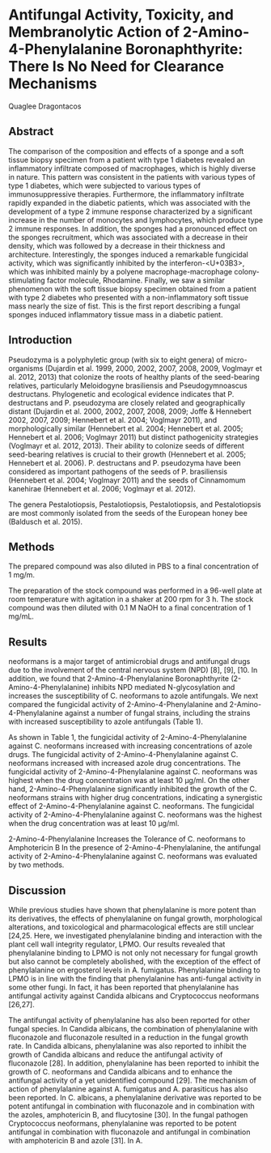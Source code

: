 # Antifungal Activity, Toxicity, and Membranolytic Action of 2-Amino-4-Phenylalanine Boronaphthyrite: There Is No Need for Clearance Mechanisms
Quaglee Dragontacos


## Abstract
The comparison of the composition and effects of a sponge and a soft tissue biopsy specimen from a patient with type 1 diabetes revealed an inflammatory infiltrate composed of macrophages, which is highly diverse in nature. This pattern was consistent in the patients with various types of type 1 diabetes, which were subjected to various types of immunosuppressive therapies. Furthermore, the inflammatory infiltrate rapidly expanded in the diabetic patients, which was associated with the development of a type 2 immune response characterized by a significant increase in the number of monocytes and lymphocytes, which produce type 2 immune responses. In addition, the sponges had a pronounced effect on the sponges recruitment, which was associated with a decrease in their density, which was followed by a decrease in their thickness and architecture. Interestingly, the sponges induced a remarkable fungicidal activity, which was significantly inhibited by the interferon-<U+03B3>, which was inhibited mainly by a polyene macrophage-macrophage colony-stimulating factor molecule, Rhodamine. Finally, we saw a similar phenomenon with the soft tissue biopsy specimen obtained from a patient with type 2 diabetes who presented with a non-inflammatory soft tissue mass nearly the size of fist. This is the first report describing a fungal sponges induced inflammatory tissue mass in a diabetic patient.


## Introduction
Pseudozyma is a polyphyletic group (with six to eight genera) of micro-organisms (Dujardin et al. 1999, 2000, 2002, 2007, 2008, 2009, Voglmayr et al. 2012, 2013) that colonize the roots of healthy plants of the seed-bearing relatives, particularly Meloidogyne brasiliensis and Pseudogymnoascus destructans. Phylogenetic and ecological evidence indicates that P. destructans and P. pseudozyma are closely related and geographically distant (Dujardin et al. 2000, 2002, 2007, 2008, 2009; Joffe & Hennebert 2002, 2007, 2009; Hennebert et al. 2004; Voglmayr 2011), and morphologically similar (Hennebert et al. 2004; Hennebert et al. 2005; Hennebert et al. 2006; Voglmayr 2011) but distinct pathogenicity strategies (Voglmayr et al. 2012, 2013). Their ability to colonize seeds of different seed-bearing relatives is crucial to their growth (Hennebert et al. 2005; Hennebert et al. 2006). P. destructans and P. pseudozyma have been considered as important pathogens of the seeds of P. brasiliensis (Hennebert et al. 2004; Voglmayr 2011) and the seeds of Cinnamomum kanehirae (Hennebert et al. 2006; Voglmayr et al. 2012).

The genera Pestalotiopsis, Pestalotiopsis, Pestalotiopsis, and Pestalotiopsis are most commonly isolated from the seeds of the European honey bee (Baldusch et al. 2015).


## Methods
The prepared compound was also diluted in PBS to a final concentration of 1 mg/m.

The preparation of the stock compound was performed in a 96-well plate at room temperature with agitation in a shaker at 200 rpm for 3 h. The stock compound was then diluted with 0.1 M NaOH to a final concentration of 1 mg/mL.


## Results
neoformans is a major target of antimicrobial drugs and antifungal drugs due to the involvement of the central nervous system (NPD) [8], [9], [10. In addition, we found that 2-Amino-4-Phenylalanine Boronaphthyrite (2-Amino-4-Phenylalanine) inhibits NPD mediated N-glycosylation and increases the susceptibility of C. neoformans to azole antifungals. We next compared the fungicidal activity of 2-Amino-4-Phenylalanine and 2-Amino-4-Phenylalanine against a number of fungal strains, including the strains with increased susceptibility to azole antifungals (Table 1).

As shown in Table 1, the fungicidal activity of 2-Amino-4-Phenylalanine against C. neoformans increased with increasing concentrations of azole drugs. The fungicidal activity of 2-Amino-4-Phenylalanine against C. neoformans increased with increased azole drug concentrations. The fungicidal activity of 2-Amino-4-Phenylalanine against C. neoformans was highest when the drug concentration was at least 10 µg/ml. On the other hand, 2-Amino-4-Phenylalanine significantly inhibited the growth of the C. neoformans strains with higher drug concentrations, indicating a synergistic effect of 2-Amino-4-Phenylalanine against C. neoformans. The fungicidal activity of 2-Amino-4-Phenylalanine against C. neoformans was the highest when the drug concentration was at least 10 µg/ml.

2-Amino-4-Phenylalanine Increases the Tolerance of C. neoformans to Amphotericin B
In the presence of 2-Amino-4-Phenylalanine, the antifungal activity of 2-Amino-4-Phenylalanine against C. neoformans was evaluated by two methods.


## Discussion
While previous studies have shown that phenylalanine is more potent than its derivatives, the effects of phenylalanine on fungal growth, morphological alterations, and toxicological and pharmacological effects are still unclear [24,25. Here, we investigated phenylalanine binding and interaction with the plant cell wall integrity regulator, LPMO. Our results revealed that phenylalanine binding to LPMO is not only not necessary for fungal growth but also cannot be completely abolished, with the exception of the effect of phenylalanine on ergosterol levels in A. fumigatus. Phenylalanine binding to LPMO is in line with the finding that phenylalanine has anti-fungal activity in some other fungi. In fact, it has been reported that phenylalanine has antifungal activity against Candida albicans and Cryptococcus neoformans [26,27].

The antifungal activity of phenylalanine has also been reported for other fungal species. In Candida albicans, the combination of phenylalanine with fluconazole and fluconazole resulted in a reduction in the fungal growth rate. In Candida albicans, phenylalanine was also reported to inhibit the growth of Candida albicans and reduce the antifungal activity of fluconazole [28]. In addition, phenylalanine has been reported to inhibit the growth of C. neoformans and Candida albicans and to enhance the antifungal activity of a yet unidentified compound [29]. The mechanism of action of phenylalanine against A. fumigatus and A. parasiticus has also been reported. In C. albicans, a phenylalanine derivative was reported to be potent antifungal in combination with fluconazole and in combination with the azoles, amphotericin B, and flucytosine [30]. In the fungal pathogen Cryptococcus neoformans, phenylalanine was reported to be potent antifungal in combination with fluconazole and antifungal in combination with amphotericin B and azole [31]. In A.
